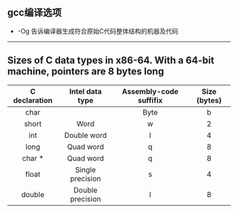 ## gcc编译选项
- -Og 告诉编译器生成符合原始C代码整体结构的机器及代码


***

## Sizes of C data types in x86-64. With a 64-bit machine, pointers are 8 bytes long
| C declaration | Intel data type | Assembly-code suffifix | Size (bytes) |
| :----: | :----: | :----: | :----: |
|char    | | Byte           | b | 1 |
|short   | Word             | w | 2 |
|int     | Double word      | l | 4 |
|long    | Quad word        | q | 8 |
|char *  | Quad word        | q | 8 |
|float   | Single precision | s | 4 |
|double  | Double precision | l | 8 |
